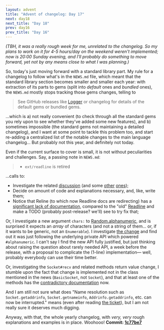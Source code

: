 ```yaml
---
layout: advent
title: "Advent of changelog: Day 17"
next: day18
next_title: "Day 18"
prev: day16
prev_title: "Day 16"
---
```


_(TBH, it was a really rough week for me, unrelated to the changelog. So my plans to work on it for 4-5 hours/day on the weekend weren't implemented; now is 20:00 Sunday evening, and I'll probably do something to move forward, yet not by any means close to what I was planning.)_

So, today's just moving forward with a standard library part. My rule for a changelog to follow what's in the `NEWS.md` file, which meant that the standard library section becomes smaller and smaller each year: with extraction of its parts to gems (split into _default_ ones and _bundled_ ones), the `NEWS.md` mostly stops tracking those gems changes, telling to

> See GitHub releases like [Logger](https://github.com/ruby/logger/releases) or changelog for details of the default gems or bundled gems.

...which is a) not really convenient (to check through all the standard gems you rely upon to see whether they've added some new features), and b) sometimes impossible (the standard gems not maintaining a detailed changelog), and I want at some point to tackle this problem too, and start re-adding a centralized list of the notable changes to the main language changelog... But probably not this year, and definitely not today.

Even if the current surface to cover is small, it is not without peculiarities and challenges. Say, a passing note in `NEWS.md`:

> * `ext/readline` is retired

...calls to:

* Investigate the related [discussion](https://bugs.ruby-lang.org/issues/19616) (and some [other](https://bugs.ruby-lang.org/issues/19866) [ones](https://github.com/ruby/reline/issues/546));
* Decide on amount of code and explanations necessary, and, like, write them;
* Notice that Reline (to which now Readline docs are redirecting) has a [significant lack of documentation](https://docs.ruby-lang.org/en/master/Reline.html), compared to the "old" [Readline](https://docs.ruby-lang.org/en/3.2/Readline.html) and make a TODO (probably post-release? we'll) see to try fix that;

Or, I investigate a new argument `chars:` to [Random.alphanumeric](https://docs.ruby-lang.org/en/master/Random/Formatter.html#method-i-alphanumeric), and is surprised it expects an _array_ of characters (and not a string of them... or, if it wants to be generic, not an `Enumerable`). I investigate [the change](https://github.com/ruby/ruby/pull/8312/files) and find out it was just following the underlying private API which powered `#alphanumeric`. I can't say I find the new API fully justified, but just thinking about raising the question about rarely needed API, a week before the release, with a proposal to complicate the (1-line) implementation— well, probably everybody can use their time better.

Or, investigating the `Socket#recv` and related methods return value change, I stumble upon the fact that change is implemented not in the class mentioned in the news (`BasicSocket`, not `Socket`), and that at least one of the methods has the [contradictory documentation](https://bugs.ruby-lang.org/issues/19012#note-8) now.

And I am still not sure what does "Name resolution such as `Socket.getaddrinfo`, `Socket.getnameinfo`, `Addrinfo.getaddrinfo`, etc. can now be interrupted." means (even after reading [the ticket](https://bugs.ruby-lang.org/issues/19965)), but I am not really sure it deserves much digging.

Anyway, with that, the whole yearly changelog, with _very, very_ rough explanations and examples is in place. Woohooo! **Commit: [1c77be7](https://github.com/rubyreferences/rubychanges/commit/1c77be7)**
